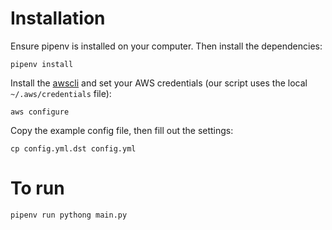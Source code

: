 # Installation
Ensure pipenv is installed on your computer. Then install the dependencies:
```
pipenv install
```
Install the [awscli](https://aws.amazon.com/cli/) and set your AWS credentials (our script uses the local `~/.aws/credentials` file):
```
aws configure
```
Copy the example config file, then fill out the settings:
```
cp config.yml.dst config.yml
```

# To run
```
pipenv run pythong main.py
```